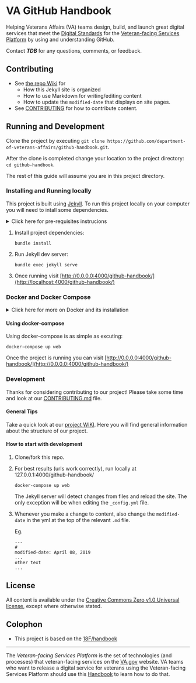 # VA GitHub Handbook

Helping Veterans Affairs (VA) teams design, build, and launch great digital services that meet the [Digital Standards](https://department-of-veterans-affairs.github.io/github-handbook/digital-standards) for the [Veteran-facing Services Platform](#fn1) by using and understanding GitHub.

Contact ___TDB___ for any questions, comments, or feedback.

## Contributing

* See [the repo Wiki](https://github.com/department-of-veterans-affairs/github-handbook/wiki) for
  * How this Jekyll site is organized
  * How to use Markdown for writing/editing content
  * How to update the ```modified-date``` that displays on site pages.
* See [CONTRIBUTING](CONTRIBUTING.md) for how to contribute content.

## Running and Development

Clone the project by executing `git clone https://github.com/department-of-veterans-affairs/github-handbook.git`.

After the clone is completed change your location to the project directory: `cd github-handbook`.

The rest of this guide will assume you are in this project directory.

### Installing and Running locally

This project is built using [Jekyll](https://jekyllrb.com). To run this project locally on your computer you will need to intall some dependencies.

<details>

<summary>Click here for pre-requisites instrucions</summary>

1. [Install Ruby](https://www.ruby-lang.org/en/downloads/) for your environment before you try to install the project dependencies.

2. Install Jekyll:

    `gem install bundler jekyll`

</details>

1. Install project dependencies:

    `bundle install`

2. Run Jekyll dev server:

    `bundle exec jekyll serve`

3. Once running visit [http://0.0.0.0:4000/github-handbook/](http://localhost:4000/github-handbook/)

### Docker and Docker Compose

<details>

<summary>Click here for more on Docker and its installation</summary>

This project has two file that help you use [Docker](https://docker.com) for development and running the project localy:

* [Dockerfile](Dockerfile)
* [docker-compose.yml](docker-compose.yml)

To be able to use this you will need Docker installed on your system:

* [Docker Desktop for MacOs or Windows](https://www.docker.com/products/docker-desktop)
* [Linux](https://hub.docker.com/search/?type=edition&offering=community&operating_system=linux)

`docker-compose` is an optional requirement but is highly recommended.

* [Install docker-compose](https://docs.docker.com/compose/install/)

</details>

#### Using docker-compose

Using docker-compose is as simple as excuting:

```shell
docker-compose up web
```

Once the project is running you can visit [http://0.0.0.0:4000/github-handbook/](http://0.0.0.0:4000/github-handbook/)

### Development

Thanks for considering contributing to our project! Please take some time and look at our [CONTRIBUTING.md](CONTRIBUTING.md) file.

#### General Tips

Take a quick look at our [project WIKI](https://github.com/department-of-veterans-affairs/github-handbook/wiki). Here you will find general information about the structure of our project.

#### How to start with development

1. Clone/fork this repo.
2. For best results (urls work correctly), run locally at 127.0.0.1:4000/github-handbook/

    ```shell
    docker-compose up web
    ```

    The Jekyll server will detect changes from files and reload the site. The only exception will be when editing the `_config.yml` file.

3. Whenever you make a change to content, also change the ```modified-date``` in the yml at the top of the relevant ```.md``` file.

    Eg.

    ```
    ---
    #
    modified-date: April 08, 2019
    ...
    other text
    ...
    ```

## License

All content is available under the [Creative Commons Zero v1.0 Universal license](LICENSE), except where otherwise stated.

## Colophon

* This project is based on the [18F/handbook](https://github.com/18f/handbook)

<hr>

<a name="fn1"></a>The *Veteran-facing Services Platform* is the set of technologies (and processes) that veteran-facing services on the [VA.gov](https://www.va.gov) website. VA teams who want to release a digital service for veterans using the Veteran-facing Services Platform should use this [Handbook](http://department-of-veterans-affairs.github.io/va-digital-service-handbook/) to learn how to do that.
